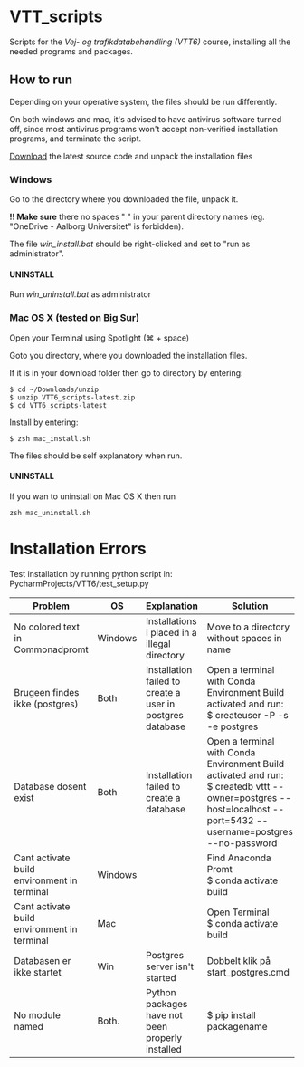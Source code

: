 # VTT_scripts
Scripts for the _Vej- og trafikdatabehandling (VTT6)_ course, installing all the needed programs and packages.

## How to run
Depending on your operative system, the files should be run differently.

On both windows and mac, it's advised to have antivirus software turned off, 
since most antivirus programs won't accept non-verified installation programs,
and terminate the script.

[Download](https://github.com/TRG-BUILD/VTT6_scripts/releases/latest) the latest source code and unpack the installation files

### Windows

Go to the directory where you downloaded the file, unpack it.

**!! Make sure** there no spaces " " in your parent directory names (eg. "OneDrive - Aalborg Universitet" is forbidden).

The file _win_install.bat_ should be right-clicked and set to "run as administrator".

#### UNINSTALL

Run _win_uninstall.bat_ as administrator

### Mac OS X (tested on Big Sur)

Open your Terminal using Spotlight (⌘ + space)

Goto you directory, where you downloaded the installation files.

If it is in your download folder then go to directory by entering:
```
$ cd ~/Downloads/unzip
$ unzip VTT6_scripts-latest.zip
$ cd VTT6_scripts-latest
```

Install by entering:
```
$ zsh mac_install.sh
```

The files should be self explanatory when run.

#### UNINSTALL

If you wan to uninstall on Mac OS X then run

```
zsh mac_uninstall.sh
```


# Installation Errors

Test installation by running python script in:
PycharmProjects/VTT6/test_setup.py

| Problem                                     | OS      | Explanation                                               | Solution                                                                                                                                                             |
|---------------------------------------------|---------|-----------------------------------------------------------|----------------------------------------------------------------------------------------------------------------------------------------------------------------------|
| No colored text in Commonadpromt            | Windows | Installations i placed in a illegal directory             | Move to a directory without spaces in name                                                                                                                           |
| Brugeen findes ikke (postgres)              | Both    | Installation failed to create a user in postgres database | Open a terminal with Conda Environment Build activated and run: <br> $ createuser -P -s -e postgres                                                                  |
| Database dosent exist                       | Both    | Installation failed to create a database                  | Open a terminal with Conda Environment Build activated and run: <br> $ createdb vttt --owner=postgres --host=localhost --port=5432 --username=postgres --no-password |
| Cant activate build environment in terminal | Windows |                                                           | Find Anaconda Promt <br> $ conda activate build                                                                                                                      |
| Cant activate build environment in terminal | Mac     |                                                           | Open Terminal <br> $ conda activate build                                                                                                                            |
| Databasen er ikke startet                   | Win     | Postgres server isn't started	                            | Dobbelt klik på start_postgres.cmd                                                                                                                                   |
| No module named                             | Both.   | Python packages have not been properly installed          | $ pip install packagename                                                                                                                                            |
